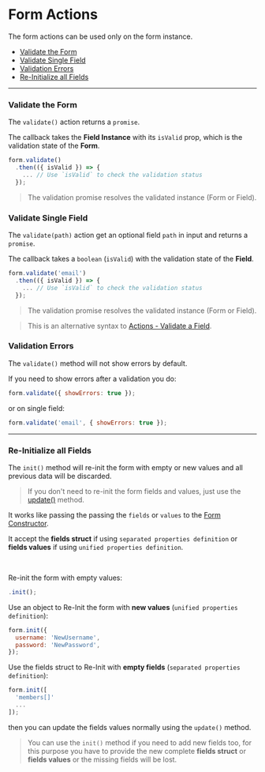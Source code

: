 # Form Actions

The form actions can be used only on the form instance.

* [Validate the Form](#validate-the-form)
* [Validate Single Field](#validate-single-field)
* [Validation Errors](#validation-errors)
* [Re-Initialize all Fields](#re-initialize-all-fields)

---

### Validate the Form

The `validate()` action returns a `promise`.

The callback takes the **Field Instance** with its `isValid` prop, which is the validation state of the **Form**.

```javascript
form.validate()
  .then(({ isValid }) => {
    ... // Use `isValid` to check the validation status
  });
```

> The validation promise resolves the validated instance (Form or Field).

### Validate Single Field

The `validate(path)` action get an optional field `path` in input and returns a `promise`.

The callback takes a `boolean` (`isValid`) with the validation state of the **Field**.

```javascript
form.validate('email')
  .then(({ isValid }) => {
    ... // Use `isValid` to check the validation status
  });
```

> The validation promise resolves the validated instance (Form or Field).

> This is an alternative syntax to [Actions - Validate a Field](https://foxhound87.github.io/mobx-react-form/docs/actions/shared.html#validate-a-field).

### Validation Errors

The `validate()` method will not show errors by default.

If you need to show errors after a validation you do:

```javascript
form.validate({ showErrors: true });
```

or on single field:

```javascript
form.validate('email', { showErrors: true });
```

---

### Re-Initialize all Fields

The `init()` method will re-init the form with empty or new values and all previous data will be discarded.

> If you don't need to re-init the form fields and values, just use the [update()](shared.md#update-the-fields) method.

It works like passing the passing the `fields` or `values` to the [Form Constructor](../api-reference/form-initialization.md).

It accept the **fields struct** if using `separated properties definition` or **fields values** if using `unified properties definition`.

<br>

Re-init the form with empty values:

```javascript
.init();
```

Use an object to Re-Init the form with **new values** (`unified properties definition`):

```javascript
form.init({
  username: 'NewUsername',
  password: 'NewPassword',
});
```

Use the fields struct to Re-Init with **empty fields** (`separated properties definition`):

```javascript
form.init([
  'members[]'
  ...
]);
```

then you can update the fields values normally using the `update()` method.

> You can use the `init()` method if you need to add new fields too, for this purpose you have to provide the new complete **fields struct** or **fields values** or the missing fields will be lost.
